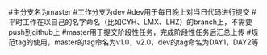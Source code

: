#主分支名为master
#工作分支为dev
#dev用于每日晚上对当日代码进行提交
#平时工作在以自己的名字命名（比如CYH、LMX、LHZ）的branch上，不需要push到github上
#master用于提交阶段性任务，完成阶段性任务后汇总上传
#规范tag的使用，master的tag命名为v1.0，v2.0，dev的tag命名为DAY1，DAY2等
